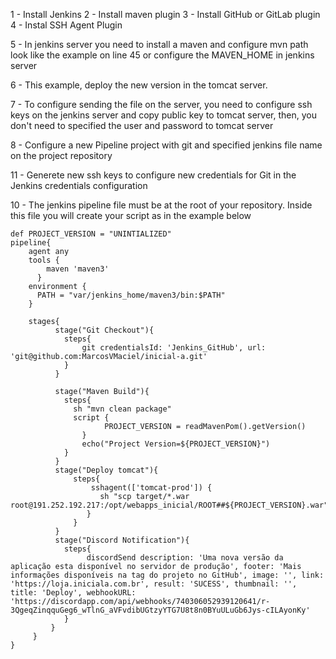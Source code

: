 1 - Install Jenkins
2 - Install maven plugin
3 - Install GitHub or GitLab plugin
4 - Instal SSH Agent Plugin

5 - In jenkins server you need to install a maven and configure mvn path look like the example on line 45 or configure the MAVEN_HOME in jenkins server

6 - This example, deploy the new version in the tomcat server.

7 - To configure sending the file on the server, you need to configure ssh keys on the jenkins server and copy public key to tomcat server, then, you don't need to specified the user and password to tomcat server

8 - Configure a new Pipeline project with git and specified jenkins file name on the project repository

11 - Generete new ssh keys to configure new credentials for Git in the Jenkins credentials configuration

10 - The jenkins pipeline file must be at the root of your repository. Inside this file you will create your script as in the example below
```
def PROJECT_VERSION = "UNINTIALIZED"
pipeline{
    agent any
    tools {
        maven 'maven3'
      }
    environment {
      PATH = "var/jenkins_home/maven3/bin:$PATH"
    }
    
    stages{
          stage("Git Checkout"){
            steps{
                git credentialsId: 'Jenkins_GitHub', url: 'git@github.com:MarcosVMaciel/inicial-a.git'
            }
          }
          
          stage("Maven Build"){
            steps{
              sh "mvn clean package"
              script {
                     PROJECT_VERSION = readMavenPom().getVersion()                                             
                }
                echo("Project Version=${PROJECT_VERSION}")
            }
          }      
          stage("Deploy tomcat"){
              steps{
                  sshagent(['tomcat-prod']) {                    
                    sh "scp target/*.war root@191.252.192.217:/opt/webapps_inicial/ROOT##${PROJECT_VERSION}.war"                     
                 }
              }
          }   
          stage("Discord Notification"){
            steps{
                 discordSend description: 'Uma nova versão da aplicação esta disponível no servidor de produção', footer: 'Mais informações disponíveis na tag do projeto no GitHub', image: '', link: 'https://loja.iniciala.com.br', result: 'SUCESS', thumbnail: '', title: 'Deploy', webhookURL: 'https://discordapp.com/api/webhooks/740306052939120641/r-3QgeqZinqquGeg6_wTlnG_aVFvdibUGtzyYTG7U8t8n0BYuULuGb6Jys-cILAyonKy'
            }
         }   
     }
}
```
